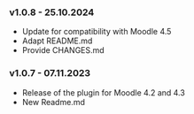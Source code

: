 ### v1.0.8 - 25.10.2024
- Update for compatibility with Moodle 4.5
- Adapt README.md
- Provide CHANGES.md

### v1.0.7 - 07.11.2023
- Release of the plugin for Moodle 4.2 and 4.3
- New Readme.md
